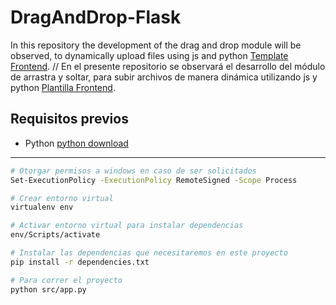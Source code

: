 # DragAndDrop-Flask
In this repository the development of the drag and drop module will be observed, to dynamically upload files using js and python [Template Frontend](https://codepen.io/Deivib-BauTista/pen/rNQJGOJ). // En el presente repositorio se observará el desarrollo del módulo de arrastra y soltar, para subir archivos de manera dinámica  utilizando js y python [Plantilla Frontend](https://codepen.io/Deivib-BauTista/pen/rNQJGOJ).

## Requisitos previos
* Python [python download](https://www.python.org/downloads/release/python-31010/)
---

```sh
# Otorgar permisos a windows en caso de ser solicitados
Set-ExecutionPolicy -ExecutionPolicy RemoteSigned -Scope Process    
```
```sh
# Crear entorno virtual
virtualenv env   
```
```sh
# Activar entorno virtual para instalar dependencias
env/Scripts/activate 
```
```sh
# Instalar las dependencias que necesitaremos en este proyecto
pip install -r dependencies.txt 
```
```sh
# Para correr el proyecto
python src/app.py 
```
